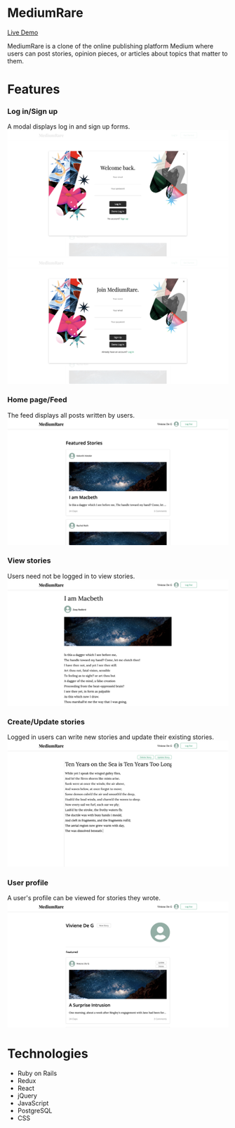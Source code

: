 # MediumRare

[Live Demo](https://medium-rare-stories.herokuapp.com/#/)

MediumRare is a clone of the online publishing platform Medium where users can post stories, opinion pieces, or articles about topics that matter to them.

# Features
### Log in/Sign up
A modal displays log in and sign up forms. 
![Modal for logging in](https://github.com/VivDeG/MediumRare/blob/master/app/assets/images/log_in_modal.png)
![Modal for signing up](https://github.com/VivDeG/MediumRare/blob/master/app/assets/images/sign_up_modal.png)

### Home page/Feed
The feed displays all posts written by users.
![User's feed](https://github.com/VivDeG/MediumRare/blob/master/app/assets/images/home_page.png)


### View stories
Users need not be logged in to view stories.
![View a story](https://github.com/VivDeG/MediumRare/blob/master/app/assets/images/view_story.png)


### Create/Update stories
Logged in users can write new stories and update their existing stories.
![Create and update stories](https://github.com/VivDeG/MediumRare/blob/master/app/assets/images/create_and_edit.png)


### User profile
A user's profile can be viewed for stories they wrote.
![User profile](https://github.com/VivDeG/MediumRare/blob/master/app/assets/images/user_profile.png)

# Technologies
+ Ruby on Rails
+ Redux
+ React
+ jQuery
+ JavaScript
+ PostgreSQL
+ CSS
